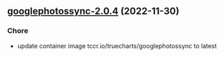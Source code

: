 

## [googlephotossync-2.0.4](https://github.com/truecharts/charts/compare/googlephotossync-2.0.1...googlephotossync-2.0.4) (2022-11-30)

### Chore

- update container image tccr.io/truecharts/googlephotossync to latest
  
  